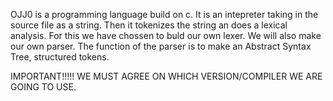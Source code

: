 OJJ0 is a programming language build on c.
It is an intepreter taking in the source file as a string. Then it tokenizes the string an does a lexical analysis.
For this we have chossen to buld our own lexer.
We will also make our own parser. The function of the parser is to make an Abstract Syntax Tree, structured tokens.




IMPORTANT!!!!!
WE MUST AGREE ON WHICH VERSION/COMPILER WE ARE GOING TO USE.

